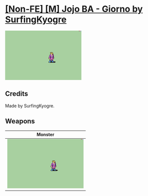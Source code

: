 # [\[Non-FE\] \[M\] Jojo BA - Giorno by SurfingKyogre](./)

<img src="./8.%20Monster/Monster_000.png" alt="[Non-FE] [M] Jojo BA - Giorno by SurfingKyogre standing" />

## Credits

Made by SurfingKyogre.

## Weapons


|Monster |
|  :---: |
| <img alt="Monster animation" src="./8.%20Monster/Monster.gif" /> |
